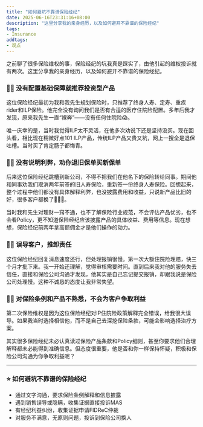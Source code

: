 ```yaml
---
title: "如何避坑不靠谱保险经纪"
date: 2025-06-16T23:31:16+08:00
description: "这里分享我的亲身经历，以及如何避开不靠谱的保险经纪"
tags:
- Insurance
addtags:
- 观点
---
```


之前聊了很多保险维权的事，保险经纪的坑我真是踩实了，由他引起的维权投诉就有两次。这里分享我的亲身经历，以及如何避开不靠谱的保险经纪。

### 👎🏻 没有配置基础保障就推荐投资型产品

这位保险经纪最初为我和我先生规划保险时，只推荐了终身人寿、定寿、重疾rider和ILP保险。他完全没有询问我们是否有合适的医疗住院险配置。多年后我才发现，原来我先生一直“裸奔”——没有任何住院险😱。

唯一庆幸的是，当时我觉得ILP太不灵活，在他多次劝说下还是坚持没买。现在回头看，相比现在稍微好点101 ILP产品，传统ILP产品又贵又坑，网上一搜全是退保吐槽。当时买了肯定肠子都悔青。

### 👎🏻 没有说明利弊，劝你退旧保单买新保单

后来这位保险经纪跳槽到新公司，不得不把我们在他名下的保险转给同事。期间他和同事劝我们取消两年前签的旧人寿保险，重新签一份终身人寿保险。回想起来，整个过程中他们都没有具体解释利弊，也没披露费用和收益，只说新产品比旧的好，很多客户都换了🤷🏻‍♀️。

当时我和先生对理财一窍不通，也不了解保险行业规范，不会评估产品优劣，也不会看Policy，更不知道保险经纪应该披露产品的具体收益、费用等信息。现在想想，保险经纪前两年拿高额佣金才是他们操作的动力。

### 👎🏻 误导客户，推卸责任

这位保险经纪回复消息速度还行，但处理报销很慢。第一次大额住院险理赔，快三个月才批下来。我一开始还理解，觉得审核需要时间。直到后来我对他的服务失去信任，直接和保险公司沟通才发现，他其实是自己忘记提交报销，却跟我说是保险公司处理慢。这种不诚恳的态度让我非常失望。

### 👎🏻 对保险条例和产品不熟悉，不会为客户争取利益

第二次保险维权是因为这位保险经纪对IP住院险政策解释完全错误，给我很大误导。如果我当时选择相信他，而不是自己去深挖保险条款，可能会影响选择治疗方案。

其实很多保险经纪未必认真读过保险产品条款和Policy细则，甚至你要求他们合理解释都未必能得到准确信息。但态度很重要，他是否和你一样保持怀疑，积极和保险公司沟通为你争取利益呢？

---

### ⭐️ 如何避坑不靠谱的保险经纪

- 通过文字沟通，要求保险条例解释和信息披露
- 遇到销售误导或隐瞒，收集证据直接投诉MAS  
- 有经纪利益纠纷，收集证据申请FIDReC仲裁  
- 对服务不满意，无原则问题，投诉到保险公司换人 
